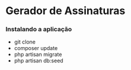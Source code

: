 # Gerador de Assinaturas

### Instalando a aplicação

* git clone
* composer update
* php artisan migrate
* php artisan db:seed

